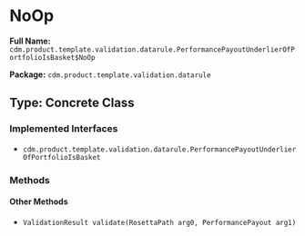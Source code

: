 # NoOp

**Full Name:** `cdm.product.template.validation.datarule.PerformancePayoutUnderlierOfPortfolioIsBasket$NoOp`

**Package:** `cdm.product.template.validation.datarule`

## Type: Concrete Class

### Implemented Interfaces

- `cdm.product.template.validation.datarule.PerformancePayoutUnderlierOfPortfolioIsBasket`

### Methods

#### Other Methods

- `ValidationResult validate(RosettaPath arg0, PerformancePayout arg1)`


